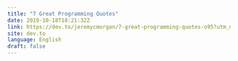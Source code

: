 ```yaml
---
title: "7 Great Programming Quotes"
date: 2019-10-18T18:21:32Z
link: https://dev.to/jeremycmorgan/7-great-programming-quotes-o95?utm_medium=RSS&utm_source=news.12bit.vn
site: dev.to
language: English
draft: false
---
```

